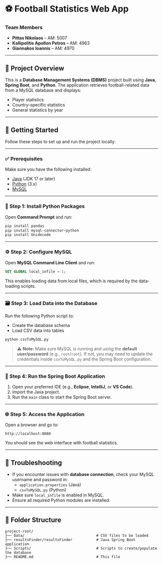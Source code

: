 # ⚽ Football Statistics Web App

### **Team Members**
- **Pittas Nikolaos** – AM: 5007  
- **Kallipolitis Apollon Petros** – AM: 4963  
- **Giannakos Ioannis** – AM: 4970  

---

## 📌 Project Overview

This is a **Database Management Systems (DBMS)** project built using **Java**, **Spring Boot**, and **Python**. The application retrieves football-related data from a MySQL database and displays:

- Player statistics  
- Country-specific statistics  
- General statistics by year

---

## 🚀 Getting Started

Follow these steps to set up and run the project locally:

---

### ✅ Prerequisites

Make sure you have the following installed:

- [Java](https://www.oracle.com/java/technologies/javase-downloads.html) (JDK 17 or later)
- [Python](https://www.python.org/downloads/) (3.x)
- [MySQL](https://dev.mysql.com/downloads/installer/)

---

### 🔧 Step 1: Install Python Packages

Open **Command Prompt** and run:

```bash
pip install pandas
pip install mysql-connector-python
pip install Unidecode
```

---

### ⚙️ Step 2: Configure MySQL

Open **MySQL Command Line Client** and run:

```sql
SET GLOBAL local_infile = 1;
```

This enables loading data from local files, which is required by the data-loading scripts.

---

### 🗃️ Step 3: Load Data into the Database

Run the following Python script to:

- Create the database schema
- Load CSV data into tables

```bash
python csvToMySQL.py
```

> ⚠️ **Note:** Make sure MySQL is running and using the **default user/password** (e.g., `root`/`root`). If not, you may need to update the credentials inside `csvToMySQL.py` and the Spring Boot configuration.

---

### 🧪 Step 4: Run the Spring Boot Application

1. Open your preferred IDE (e.g., **Eclipse**, **IntelliJ**, or **VS Code**).
2. Import the Java project.
3. Run the `main` class to start the Spring Boot server.

---

### 🌐 Step 5: Access the Application

Open a browser and go to:

```text
http://localhost:8080
```

You should see the web interface with football statistics.

---

## 📝 Troubleshooting

- If you encounter issues with **database connection**, check your MySQL username and password in:
  - `application.properties` (Java)
  - `csvToMySQL.py` (Python)
- Make sure `local_infile` is enabled in MySQL.
- Ensure all required Python modules are installed.

---

## 📂 Folder Structure

```
project-root/
├── Data/                                 # CSV files to be loaded
├── resultsFinder/resultsFinder           # Java Spring Boot application
├── Scripts/                              # Scripts to create/populate the database
├── README.md                             # This file
```
